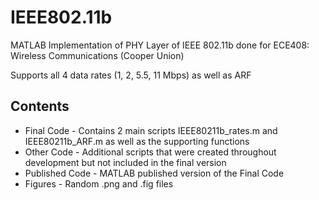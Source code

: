 IEEE802.11b
===========
MATLAB Implementation of PHY Layer of IEEE 802.11b  done  for ECE408: Wireless Communications (Cooper Union)

Supports all 4 data rates (1, 2, 5.5, 11 Mbps) as well as ARF


Contents
--------
* Final Code - Contains 2 main scripts IEEE80211b_rates.m and IEEE80211b_ARF.m as well as the supporting functions
* Other Code - Additional scripts that were created throughout development but not included in the final version
* Published Code - MATLAB published version of the Final Code
* Figures - Random .png and .fig files

